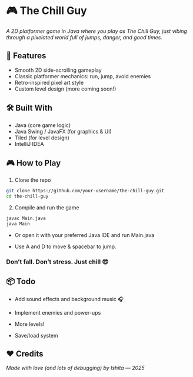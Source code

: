 # 🎮 The Chill Guy

*A 2D platformer game in Java where you play as The Chill Guy, just vibing through a pixelated world full of jumps, danger, and good times.*

## 🚀 Features

- Smooth 2D side-scrolling gameplay
- Classic platformer mechanics: run, jump, avoid enemies
- Retro-inspired pixel art style
- Custom level design (more coming soon!)

## 🛠 Built With

- Java (core game logic)
- Java Swing / JavaFX (for graphics & UI)
- Tiled (for level design)
- IntelliJ IDEA 

## 🎮 How to Play

1. Clone the repo  
```bash
git clone https://github.com/your-username/the-chill-guy.git
cd the-chill-guy
```
   
2. Compile and run the game

```bash
javac Main.java
java Main
```

- Or open it with your preferred Java IDE and run Main.java

- Use A and D to move & spacebar to jump.

### Don’t fall. Don’t stress. Just chill 😎

## 📦 Todo

- Add sound effects and background music 🎧

- Implement enemies and power-ups

- More levels!

- Save/load system

## ❤️ Credits
*Made with love (and lots of debugging)*
*by Ishita — 2025*
